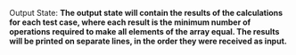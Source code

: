 Output State: **The output state will contain the results of the calculations for each test case, where each result is the minimum number of operations required to make all elements of the array equal. The results will be printed on separate lines, in the order they were received as input.**